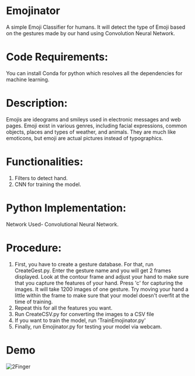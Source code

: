 # Emojinator
  A simple Emoji Classifier for humans. It will detect the type of Emoji based on the gestures made by our hand using Convolution Neural Network.

# Code Requirements: 
  You can install Conda for python which resolves all the dependencies for machine learning.

# Description:
  Emojis are ideograms and smileys used in electronic messages and web pages. Emoji exist in various genres, including facial expressions, common objects, places and types of weather, and animals. They are much like emoticons, but emoji are actual pictures instead of typographics.

# Functionalities:
  1. Filters to detect hand.
  2. CNN for training the model.

# Python Implementation:
  Network Used- Convolutional Neural Network.
  
# Procedure:
  1. First, you have to create a gesture database. For that, run CreateGest.py. Enter the gesture name and you will get 2 frames displayed. Look at the contour frame and adjust your hand to make sure that you capture the features of your hand. Press 'c' for capturing the images. It will take 1200 images of one gesture. Try moving your hand a little within the frame to make sure that your model doesn't overfit at the time of training.
  2. Repeat this for all the features you want.
  3. Run CreateCSV.py for converting the images to a CSV file
  4. If you want to train the model, run 'TrainEmojinator.py'
  5. Finally, run Emojinator.py for testing your model via webcam.

# Demo
![2Finger](https://user-images.githubusercontent.com/47086699/69543315-52be7e80-0fb3-11ea-918d-72e350d7e5b3.png)
